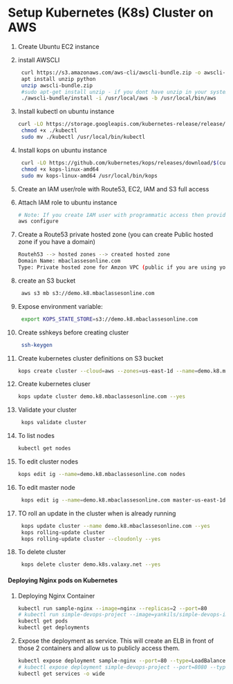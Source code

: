 # Setup Kubernetes (K8s) Cluster on AWS


1. Create Ubuntu EC2 instance
1. install AWSCLI
   ```sh
    curl https://s3.amazonaws.com/aws-cli/awscli-bundle.zip -o awscli-bundle.zip
    apt install unzip python
    unzip awscli-bundle.zip
    #sudo apt-get install unzip - if you dont have unzip in your system
    ./awscli-bundle/install -i /usr/local/aws -b /usr/local/bin/aws
    ```

1. Install kubectl on ubuntu instance
   ```sh
   curl -LO https://storage.googleapis.com/kubernetes-release/release/$(curl -s https://storage.googleapis.com/kubernetes-release/release/stable.txt)/bin/linux/amd64/kubectl
    chmod +x ./kubectl
    sudo mv ./kubectl /usr/local/bin/kubectl
   ```

1. Install kops on ubuntu instance
   ```sh
    curl -LO https://github.com/kubernetes/kops/releases/download/$(curl -s https://api.github.com/repos/kubernetes/kops/releases/latest | grep tag_name | cut -d '"' -f 4)/kops-linux-amd64
    chmod +x kops-linux-amd64
    sudo mv kops-linux-amd64 /usr/local/bin/kops
    ```
1. Create an IAM user/role  with Route53, EC2, IAM and S3 full access

1. Attach IAM role to ubuntu instance
   ```sh
   # Note: If you create IAM user with programmatic access then provide Access keys. Otherwise region information is enough
   aws configure
    ```

1. Create a Route53 private hosted zone (you can create Public hosted zone if you have a domain)
   ```sh
   Routeh53 --> hosted zones --> created hosted zone  
   Domain Name: mbaclassesonline.com
   Type: Private hosted zone for Amzon VPC (public if you are using your own domain)
   ```

1. create an S3 bucket
   ```sh
    aws s3 mb s3://demo.k8.mbaclassesonline.com
   ```
1. Expose environment variable:
   ```sh
    export KOPS_STATE_STORE=s3://demo.k8.mbaclassesonline.com
   ```

1. Create sshkeys before creating cluster
   ```sh
    ssh-keygen
   ```

1. Create kubernetes cluster definitions on S3 bucket
   ```sh
   kops create cluster --cloud=aws --zones=us-east-1d --name=demo.k8.mbaclassesonline.com --dns-zone=valaxy.net --dns private 
    ```

1. Create kubernetes cluser
    ```sh
    kops update cluster demo.k8.mbaclassesonline.com --yes
    ```

1. Validate your cluster
     ```sh
      kops validate cluster
    ```

1. To list nodes
   ```sh
   kubectl get nodes
   ```

1. To edit cluster nodes
   ```sh
   kops edit ig --name=demo.k8.mbaclassesonline.com nodes
   ```
   
1. To edit master node
   ```sh
    kops edit ig --name=demo.k8.mbaclassesonline.com master-us-east-1d
   ```
   
1. TO roll an update in the cluster when is already running
   ```sh
    kops update cluster --name demo.k8.mbaclassesonline.com --yes
    kops rolling-update cluster
    kops rolling-update cluster --cloudonly --yes
   ```

1. To delete cluster
    ```sh
     kops delete cluster demo.k8s.valaxy.net --yes
    ```
   
#### Deploying Nginx pods on Kubernetes
1. Deploying Nginx Container
    ```sh
    kubectl run sample-nginx --image=nginx --replicas=2 --port=80
    # kubectl run simple-devops-project --image=yankils/simple-devops-image --replicas=2 --port=8080
    kubectl get pods
    kubectl get deployments
   ```

1. Expose the deployment as service. This will create an ELB in front of those 2 containers and allow us to publicly access them.
   ```sh
   kubectl expose deployment sample-nginx --port=80 --type=LoadBalancer
   # kubectl expose deployment simple-devops-project --port=8080 --type=LoadBalancer
   kubectl get services -o wide
   ```
